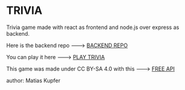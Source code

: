 # TRIVIA

Trivia game made with react as frontend and node.js over express as backend.

Here is the backend repo ---> [BACKEND REPO](https://github.com/matiascfgm/trivia-api)

You can play it here ---> [PLAY TRIVIA](https://projects.matiaskupfer.com/react-trivia/)

This game was made under CC BY-SA 4.0 with this ---> [FREE API](https://opentdb.com/)

author: Matias Kupfer
